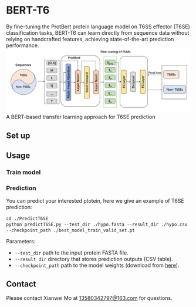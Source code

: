 # BERT-T6
By fine-tuning the ProtBert protein language model on T6SS effector (T6SE) classification tasks, BERT-T6 can learn directly from sequence data without relying on handcrafted features, achieving state-of-the-art prediction performance.
![image](https://github.com/mxw1992/BERT-T6/blob/main/image/%E4%B8%BB%E5%9B%BE%E9%A2%9C%E8%89%B2.jpg)
A BERT-based transfer learning approach for T6SE prediction
## Set up
## Usage
### Train model
### Prediction
You can predict your interested ptotein,  here we give an example of T6SE prediction:
```
cd ./PredictT6SE
python predictT6SE.py --test_dir ./hypo.fasta --result_dir ./hypo.csv --checkpoint_path ./best_model_train_valid_set.pt
```
Parameters:
- ```--test_dir``` path to the input protein FASTA file.
- ```--result_dir``` directory that stores prediction outputs (CSV table).
- ```--checkpoint_path``` path to the model weights (download from [here](https://drive.google.com/drive/folders/1dPDHxY7ga4JVDC6R4OdPueeYdQjR_Peg)).

## Contact
Please contact Xianwei Mo at 13580342797@163.com for questions.
